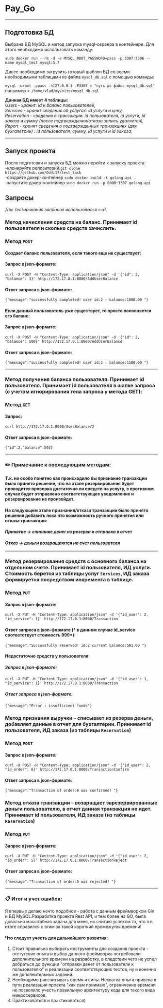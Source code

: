 # Pay_Go
____
## Подготовка БД
Выбрана БД MySQL и метод запуска mysql-сервера в контейнере.
Для этого необходимо использовать команду:

`sudo docker run --rm -d -e MYSQL_ROOT_PASSWORD=pass -p 3307:3306 --name mysql_test mysql:5.7`

Далее необходимо загрузить готовый шаблон БД со всеми необходимыми таблицами из файла `mysql_db.sql` с помощью команды:

`mysql -uroot -ppass -h127.0.0.1 -P3307 < "путь до файла mysql_db.sql"` например `< /home/vlad/my/vito/mysql_db.sql`

**Данная БД имеет 4 таблицы:**  
 *Users - хранит: id и баланс пользователей,  
  Services - хранит сведения об услугах: id услуги и цену,  
  Reservation - сведения о транзакции: id пользователя, id услуги, id заказа и сумму (после подтверждения/отказа запись удаляется),   
  Report - хранит сведения о подтвержденных транзакциях (для бухгалетрии) : id пользователя, сумму, id услуги и id заказа;*  

____
## Запуск проекта
После подготовки и запуска БД можно перейти к запуску проекта:    
 -клонируйте репозиторий `git clone https://github.com/Oddi17/test_task`   
 -создайте докер-контейнер `sudo docker build -t golang-api .`  
 -запустите докер-контейнер `sudo docker run -p 8000:3307 golang-api`  
 

## Запросы  
*Для тестирования запросов использовался* `curl`
### Метод начисления средств на баланс. Принимает id пользователя и сколько средств зачислить.  
### Метод `POST`  
#### Создает баланс пользователя, если такого еще не существует:  
#### Запрос в json-форматe:
```
curl -X POST -H "Content-Type: application/json" -d '{"id": 2, "balance": 1}' http://172.17.0.1:8000/AddUserBalance
```
#### Ответ запроса в json-форматe:
```
{"message":"successfully completed! user id:2 ; balance:1000.00 "}
```
#### Если данный пользователь уже существует, то просто пополняется его баланс:
#### Запрос в json-форматe:  
```
curl -X POST -H "Content-Type: application/json" -d '{"id": 2, "balance": 500}' http://172.17.0.1:8000/AddUserBalance
```
#### Ответ запроса в json-форматe:  
```
{"message":"successfully completed! user id:2 ; balance:1500.00 "}
```
____
### Метод получения баланса пользователя. Принимает id пользователя. Принимает id пользователя в шапке запроса (с учетом игнорирования тела запроса у метода GET):  
### Метод `GET`  
#### Запрос:    
```
curl http://172.17.0.1:8000/UserBalance/2
```
#### Ответ запроса в json-форматe:  
```
{"id":2,"balance":502}
```
____
### :pencil2: Примечание к последующим методам:  
#### Т.к. не особо понятно как происходило бы признание транзакции было принято решение, что на этапе резервирования будет проводится проверка достаточно ли средств на услугу, в противном случае будет отправлено соответствующее уведомление и резервирование не произойдет.  
#### На следующем этапе признания/отказа транзакции было принято решения добавить пока что возможность ручного принятия или отказа транзакции:   
#### *Принятие -> списание денег из резерва и отправка в отчет*  
#### *Отказ -> деньги возвращаются на счет пользователя*  
____
### Метод резервирования средств с основного баланса на отдельном счете. Принимает id пользователя, ИД услуги. Стоимость берется из таблицы услуг `Services`, ИД заказа формируется посредством инкремента в таблице.  
### Метод `PUT` 
#### Запрос в json-форматe:   
```
curl -X PUT -H "Content-Type: application/json" -d '{"id_user": 2, "id_service": 1}' http://172.17.0.1:8000/Transaction
```
#### Ответ запроса в json-форматe (* в данном случае id_service соответствует стоимость 999*):    
```
{"message":"Successfully reserved! id:2 current balance:501.00 "}
```
#### Недостаточно средств у пользователя:  
##### Запрос в json-форматe:  
```
curl -X PUT -H "Content-Type: application/json" -d '{"id_user": 1, "id_service": 1}' http://172.17.0.1:8000/Transaction
```
##### Ответ запроса в json-форматe:   
```
{"message":"Error : insufficient funds"}
```
### Метод признания выручки – списывает из резерва деньги, добавляет данные в отчет для бухгалтерии. Принимает id пользователя, ИД заказа (из таблицы `Reservation`) 
### Метод `POST`
#### Запрос в json-форматe:
```
curl -X POST -H "Content-Type: application/json" -d '{"id_user": 2, "id_order": 6}' http://172.17.0.1:8000/TransactionConfirm
```
#### Ответ запроса в json-форматe:  
```
{"message":"Transaction of order:6 was confirmed! "}
```

### Метод отказа транзакции – возвращает зарезервированные деньги пользователю, в отчет данная транзакция не идет. Принимает id пользователя, ИД заказа (из таблицы `Reservation`)  
### Метод `PUT`    
#### Запрос в json-форматe:    
```
curl -X PUT -H "Content-Type: application/json" -d '{"id_user": 2, "id_order": 5}' http://172.17.0.1:8000/TransactionReject
```
#### Ответ запроса в json-форматe:  
```
{"message":"Transaction of order:5 was rejected! "}
```
____
### :clipboard: Итог и учет ошибок:
Я впервые делаю нечто подобное - работа с данным фреймворком Gin и БД MySQL.Разработка проекта Rest API, и тем более на GO, была довольно масштабная задача для меня, но считаю успехом то, что я в итоге справился с этим за такой короткий промежуток времени!    
#### Что следует учесть для дальнейшего развития:  
1. Стоит правильно выбирать инструменты для создания проекта - отстутсвие опыта и выбор данного фреймворка потребовали дополнительного времени на разработку, в следствии чего не успел добраться до функции "отправки денег от пользователи к пользователю" и реализации соответствующих тестов, ну и конечно же дополнительных заданий.  
2. Необходимо рассчитывать время и силы. Нехватка опыта привела к пути реализации проекта "как сам понимаю", ограничение времени не позволило учесть правильную архитектуру кода для такого вида микросервисов.
3. Практиковаться и практиковаться)   


